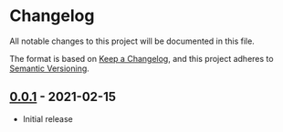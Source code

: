 # Changelog
All notable changes to this project will be documented in this file.

The format is based on [Keep a Changelog](https://keepachangelog.com/en/1.0.0/),
and this project adheres to [Semantic Versioning](https://semver.org/spec/v2.0.0.html).

## [0.0.1] - 2021-02-15
- Initial release

[Unreleased]: https://github.com/newAM/saleae_rfm69_decoder/compare/v0.0.1...HEAD
[0.0.1]: https://github.com/newAM/saleae_rfm69_decoder/releases/tag/v0.0.1

